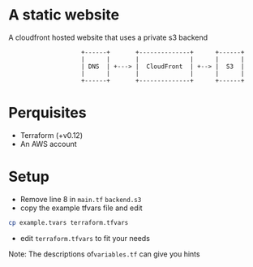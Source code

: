 # A static website
A cloudfront hosted website that uses a private s3 backend
```
                    +------+       +--------------+      +------+
                    |      |       |              |      |      |
                    | DNS  | +---> |  CloudFront  | +--> |  S3  |
                    |      |       |              |      |      |
                    +------+       +--------------+      +------+
```

# Perquisites
- Terraform (+v0.12)
- An AWS account

# Setup
- Remove line 8 in `main.tf` `backend.s3` 
- copy the example tfvars file and edit
```bash
cp example.tvars terraform.tfvars
```
- edit `terraform.tfvars` to fit your needs 

Note: The descriptions of`variables.tf` can give you hints

